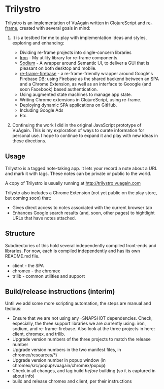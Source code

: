 # Trilystro

Trilystro is an implementation of VuAgain written in ClojureScript and
[re-frame](https://github.com/Day8/re-frame), created with several goals in mind:

1) It is a testbed for me to play with implementation ideas and styles, exploring and
   enhancing:
   * Dividing re-frame projects into single-concern libraries
   * [Iron](https://github.com/deg/iron) - My utility library for re-frame components.
   * [Sodium](https://github.com/deg/sodium) - A wrapper around Semantic UI, to deliver
     a GUI that is pleasant on both desktop and mobile.
   * [re-frame-firebase](https://github.com/deg/re-frame-firebase) - a re-frame-friendly
     wrapper around Google's Firebase DB; using Firebase as the shared backend between
     an SPA and a Chrome Extension, as well as an interface to Gooogle (and soon
     Facebook) based authentication.
   * Using augmented state machines to manage app state.
   * Writing Chrome extensions in ClojureScript, using re-frame.
   * Deploying dynamic SPA applications on GitHub.
   * Including Google Ads
   * Etc.

2) Continuing the work I did in the original JavaScript prototype of VuAgain. This is my
   exploration of ways to curate information for personal use. I hope to continue to
   expand it and play with new ideas in these directions.


## Usage

Trilystro is a tagged note-taking app. It lets your record a note about a URL
and mark it with tags. These notes can be private or public to the world.

A copy of Trilystro is usually running at http://trilystro.vuagain.com

Trilysto also includes a Chrome Extension (not yet public on the play store, but coming soon) that:
* Gives direct access to notes associated with the current browser tab
* Enhances Google search results (and, soon, other pages) to hightlight URLs that have
  notes attached.


## Structure

Subdirectories of this hold several independently compiled front-ends and libraries. For
now, each is compiled independently and has its own README.md file.

* client - the SPA
* chromex - the chromex
* trilib - common utilities and support

## Build/release instructions (interim)

Until we add some more scripting automation, the steps are manual and tedious:

- Ensure that we are not using any -SNAPSHOT dependencies. Check, especially, the three
  support libraries we are currently using: iron, sodium, and re-frame-firebase. Also
  look at the three projects in here: client, chromex, and trilib.
- Upgrade version numbers of the three projects to match the release number
- Upgrade version numbers in the two manifest files, in chromex/resources/*/
- Upgrade version number in popup window (in chromex/src/popup/vuagain/chromex/popup)
- Check in all changes, and tag build _before_ building (so it is captured in about
  info)
- build and release chromex and client, per their instructions

